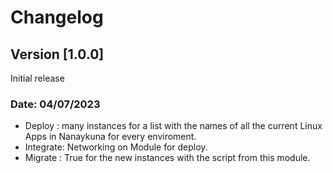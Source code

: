 # Changelog

## Version [1.0.0]

Initial release

### Date: 04/07/2023

- Deploy   : many instances for a list with the names of all the current Linux Apps in Nanaykuna for every enviroment.
- Integrate: Networking on Module for deploy.
- Migrate  : True for the new instances with the script from this module.
